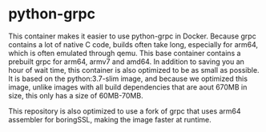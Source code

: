 # python-grpc

This container makes it easier to use python-grpc in Docker. Because grpc contains a lot of native C code,
builds often take long, especially for arm64, which is often emulated through qemu.
This base container contains a prebuilt grpc for arm64, armv7 and amd64. In addition to saving you an hour of wait time,
this container is also optimized to be as small as possible. It is based on the python:3.7-slim image,
and because we optimized this image, unlike images with all build dependencies that are aout 670MB in size,
this only has a size of  60MB-70MB.

This repository is also optimized to use a fork of grpc  that uses arm64 assembler for boringSSL, making the image faster at runtime.
